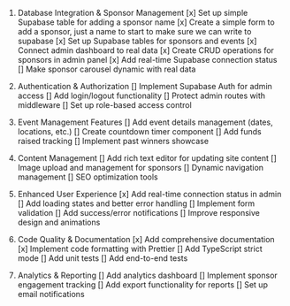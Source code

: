 1. Database Integration & Sponsor Management
[x] Set up simple Supabase table for adding a sponsor name
[x] Create a simple form to add a sponsor, just a name to start to make sure we can write to supabase
[x] Set up Supabase tables for sponsors and events
[x] Connect admin dashboard to real data
[x] Create CRUD operations for sponsors in admin panel
[x] Add real-time Supabase connection status
[] Make sponsor carousel dynamic with real data

2. Authentication & Authorization
[] Implement Supabase Auth for admin access
[] Add login/logout functionality
[] Protect admin routes with middleware
[] Set up role-based access control

3. Event Management Features
[] Add event details management (dates, locations, etc.)
[] Create countdown timer component
[] Add funds raised tracking
[] Implement past winners showcase

4. Content Management
[] Add rich text editor for updating site content
[] Image upload and management for sponsors
[] Dynamic navigation management
[] SEO optimization tools

5. Enhanced User Experience
[x] Add real-time connection status in admin
[] Add loading states and better error handling
[] Implement form validation
[] Add success/error notifications
[] Improve responsive design and animations

6. Code Quality & Documentation
[x] Add comprehensive documentation
[x] Implement code formatting with Prettier
[] Add TypeScript strict mode
[] Add unit tests
[] Add end-to-end tests

6. Analytics & Reporting
[] Add analytics dashboard
[] Implement sponsor engagement tracking
[] Add export functionality for reports
[] Set up email notifications
